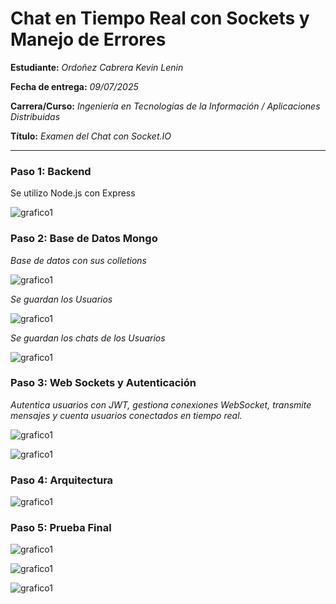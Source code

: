 #  Chat en Tiempo Real con Sockets y Manejo de Errores

**Estudiante:** _Ordoñez Cabrera Kevin Lenin_   

**Fecha de entrega:** _09/07/2025_ 

**Carrera/Curso:**  _Ingeniería en Tecnologías de la Información / Aplicaciones Distribuidas_

**Título:**  _Examen del Chat con Socket.IO_


---
### __Paso 1: Backend__

Se utilizo Node.js con Express

![grafico1](https://i.imgur.com/NiSprT8.png)

### __Paso 2: Base de Datos Mongo__


_Base de datos con sus colletions_

![grafico1](https://i.imgur.com/27rct31.png)

_Se guardan los Usuarios_

![grafico1](https://i.imgur.com/dovFJYJ.png)

_Se guardan los chats de los Usuarios_

![grafico1](hhttps://i.imgur.com/99VkJZX.png)




### __Paso 3: Web Sockets y Autenticación__

_Autentica usuarios con JWT, gestiona conexiones WebSocket, transmite mensajes y cuenta usuarios conectados en tiempo real._

![grafico1](https://i.imgur.com/f92Q4xI.png)

![grafico1](https://i.imgur.com/QZ6K16j.png)


### __Paso 4: Arquitectura__

![grafico1](https://i.imgur.com/nafIODF.png)


### __Paso 5: Prueba Final__

![grafico1](https://i.imgur.com/hB9CuAm.png)



![grafico1](https://i.imgur.com/FxcMQr7.png)




![grafico1](https://i.imgur.com/nPMzGie.png)

